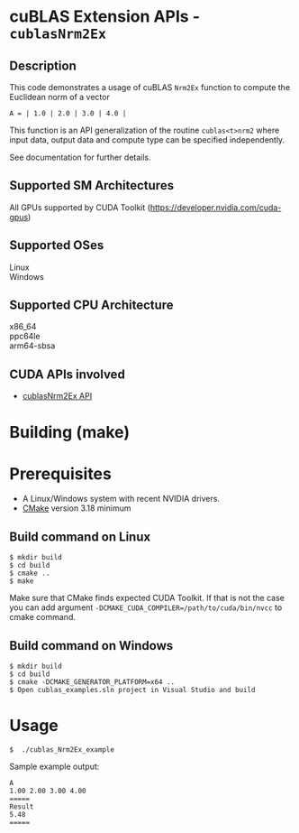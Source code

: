# cuBLAS Extension APIs - `cublasNrm2Ex`

## Description

This code demonstrates a usage of cuBLAS `Nrm2Ex` function to compute the Euclidean norm of a vector

```
A = | 1.0 | 2.0 | 3.0 | 4.0 |
``` 

This function is an API generalization of the routine `cublas<t>nrm2` where input data, output data and compute type can be specified independently.

See documentation for further details.

## Supported SM Architectures

All GPUs supported by CUDA Toolkit (https://developer.nvidia.com/cuda-gpus)  

## Supported OSes

Linux  
Windows

## Supported CPU Architecture

x86_64  
ppc64le  
arm64-sbsa

## CUDA APIs involved
- [cublasNrm2Ex API](https://docs.nvidia.com/cuda/cublas/index.html#cublas-nrm2Ex)

# Building (make)

# Prerequisites
- A Linux/Windows system with recent NVIDIA drivers.
- [CMake](https://cmake.org/download) version 3.18 minimum

## Build command on Linux
```
$ mkdir build
$ cd build
$ cmake ..
$ make
```
Make sure that CMake finds expected CUDA Toolkit. If that is not the case you can add argument `-DCMAKE_CUDA_COMPILER=/path/to/cuda/bin/nvcc` to cmake command.

## Build command on Windows
```
$ mkdir build
$ cd build
$ cmake -DCMAKE_GENERATOR_PLATFORM=x64 ..
$ Open cublas_examples.sln project in Visual Studio and build
```

# Usage
```
$  ./cublas_Nrm2Ex_example
```

Sample example output:

```
A
1.00 2.00 3.00 4.00
=====
Result
5.48
=====
```
